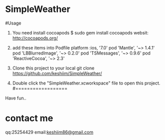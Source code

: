SimpleWeather
=============
#Usage
1. You need install cocoapods
$ sudo gem install cocoapods
websit: http://cocoapods.org/

2. add these items into Podfile
  platform :ios, '7.0'
  pod 'Mantle', '~> 1.4.1'
  pod 'LBBlurredImage', '~> 0.2.0'
  pod 'TSMessages', '~> 0.9.6'
  pod 'ReactiveCocoa', '~> 2.3'

3. Clone this project to your local
 git clone https://github.com/keshiim/SimpleWeather/
 
4. Double click the "SimpleWeather.xcworkspace" file to open this project.
#==================

Have fun..

# contact me 
qq:25254429
email:keshiim86@gmail.com
